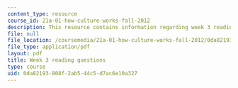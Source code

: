 ```yaml
---
content_type: resource
course_id: 21a-01-how-culture-works-fall-2012
description: This resource contains information regarding week 3 reading questions.
file: null
file_location: /coursemedia/21a-01-how-culture-works-fall-2012/0da82193808f2ab544c5d7ac6e10a327_MIT21A_01F12_Wk_3_read_que.pdf
file_type: application/pdf
layout: pdf
title: Week 3 reading questions
type: course
uid: 0da82193-808f-2ab5-44c5-d7ac6e10a327
---
```

